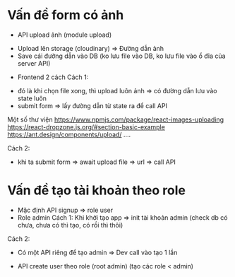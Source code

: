 # Vấn đề form có ảnh
- API upload ảnh (module upload)
+ Upload lên storage (cloudinary) => Đường dẫn ảnh
+ Save cái đường dẫn vào DB (ko lưu file vào DB, ko lưu file vào ổ đĩa của server API)

- Frontend
2 cách
Cách 1: 
+ đó là khi chọn file xong, thì upload luôn ảnh => có đường dẫn lưu vào state luôn
+ submit form => lấy đường dẫn từ state ra để call API

Một số thư viện
https://www.npmjs.com/package/react-images-uploading
https://react-dropzone.js.org/#section-basic-example
https://ant.design/components/upload/
....

Cách 2:
+ khi ta submit form => await upload file => url => call API

# Vấn đề tạo tài khoản theo role
- Mặc định API signup => role user
- Role admin
Cách 1:
Khi khởi tạo app => init tài khoản admin (check db có chưa, chưa có thì tạo, có rồi thì thôi)

Cách 2:
- Có một API riêng để tạo admin => Dev call vào tạo 1 lần

- API create user theo role (root admin) (tạo các role < admin)

